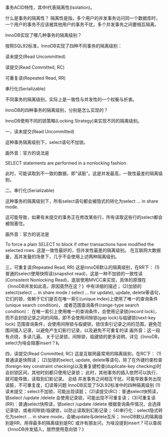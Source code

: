 事务ACID特性，其中I代表隔离性(Isolation)。

 

什么是事务的隔离性？
隔离性是指，多个用户的并发事务访问同一个数据库时，一个用户的事务不应该被其他用户的事务干扰，多个并发事务之间要相互隔离。


InnoDB实现了哪几种事务的隔离级别？

按照SQL92标准，InnoDB实现了四种不同事务的隔离级别：

读未提交(Read Uncommitted)

读提交(Read Committed, RC)

可重复读(Repeated Read, RR)

串行化(Serializable)

 

不同事务的隔离级别，实际上是一致性与并发性的一个权衡与折衷。

 

InnoDB的四种事务的隔离级别，分别是怎么实现的？

InnoDB使用不同的锁策略(Locking Strategy)来实现不同的隔离级别。

 

一，读未提交(Read Uncommitted)

这种事务隔离级别下，select语句不加锁。

画外音：官方的说法是

SELECT statements are performed in a nonlocking fashion.

 

此时，可能读取到不一致的数据，即“读脏”。这是并发最高，一致性最差的隔离级别。

 

二，串行化(Serializable)

这种事务的隔离级别下，所有select语句都会被隐式的转化为select ... in share mode.

 

这可能导致，如果有未提交的事务正在修改某些行，所有读取这些行的select都会被阻塞住。

画外音：官方的说法是

To force a plain SELECT to block if other transactions have modified the selected rows.
这是一致性最好的，但并发性最差的隔离级别。
在互联网大数据量，高并发量的场景下，几乎不会使用上述两种隔离级别。



三，可重复读(Repeated Read, RR)
这是InnoDB默认的隔离级别，在RR下：
(1)普通的select使用快照读(snapshot read)，这是一种不加锁的一致性读(Consistent Nonlocking Read)，底层使用MVCC来实现，具体的原理在《InnoDB并发如此高，原因竟然在这？》中有详细的描述；
(2)加锁的select(select ... in share mode / select ... for update), update, delete等语句，
它们的锁，依赖于它们是否在唯一索引(unique index)上使用了唯一的查询条件(unique search condition)，
或者范围查询条件(range-type search condition)：
在唯一索引上使用唯一的查询条件，会使用记录锁(record lock)，而不会封锁记录之间的间隔，即不会使用间隙锁(gap lock)与临键锁(next-key lock)
范围查询条件，会使用间隙锁与临键锁，锁住索引记录之间的范围，避免范围间插入记录，以避免产生幻影行记录，以及避免不可重复的读
画外音：这一段有点绕，多读几遍。
关于记录锁，间隙锁，临键锁的更多说明，详见《InnoDB，select为啥会阻塞insert？》。

 

四，读提交(Read Committed, RC)
这是互联网最常用的隔离级别，在RC下：
(1)普通读是快照读；
(2)加锁的select, update, delete等语句，除了在外键约束检查(foreign-key constraint checking)以及重复键检查(duplicate-key checking)时会封锁区间，其他时刻都只使用记录锁；
此时，其他事务的插入依然可以执行，就可能导致，读取到幻影记录。
总结
并发事务之间相互干扰，可能导致事务出现读脏，不可重复度，幻读等问题
InnoDB实现了SQL92标准中的四种隔离级别
(1)读未提交：select不加锁，可能出现读脏；
(2)读提交(RC)：普通select快照读，锁select /update /delete 会使用记录锁，可能出现不可重复读；
(3)可重复读(RR)：普通select快照读，锁select /update /delete 根据查询条件情况，会选择记录锁，或者间隙锁/临键锁，以防止读取到幻影记录；
(4)串行化：select隐式转化为select ... in share mode，会被update与delete互斥；
InnoDB默认的隔离级别是RR，用得最多的隔离级别是RC
或许有朋友问，为啥没提到insert？可以查阅《InnoDB并发插入，居然使用意向锁？》